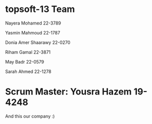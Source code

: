 topsoft-13 Team
==============

Nayera Mohamed 22-3789

Yasmin Mahmoud 22-1787

Donia Amer Shaarawy 22-0270

Riham Gamal 22-3871

May Badr 22-0579 

Sarah Ahmed 22-1278


Scrum Master: Yousra Hazem 19-4248 
=======

And this our company :)